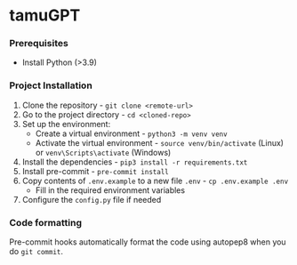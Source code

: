 # tamuGPT


### Prerequisites
* Install Python (>3.9)


### Project Installation
1. Clone the repository - `git clone <remote-url>`
1. Go to the project directory - `cd <cloned-repo>`
1. Set up the environment:
    * Create a virtual environment - `python3 -m venv venv`
    * Activate the virtual environment - `source venv/bin/activate` (Linux) or  `venv\Scripts\activate` (Windows)
1. Install the dependencies - `pip3 install -r requirements.txt`
1. Install pre-commit - `pre-commit install`
1. Copy contents of `.env.example` to a new file `.env` - `cp .env.example .env`
    * Fill in the required environment variables
1. Configure the `config.py` file if needed


### Code formatting
Pre-commit hooks automatically format the code using autopep8 when you do `git commit`.
